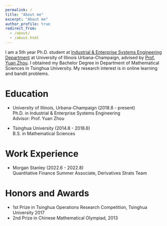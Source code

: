 ```yaml
---
permalink: /
title: "About me"
excerpt: "About me"
author_profile: true
redirect_from: 
  - /about/
  - /about.html
---
```


I am a 5th year Ph.D. student at [Industrial & Enterprise Systems Engineering Department](https://ise.illinois.edu/) at University of Illinois Urbana-Champaign, advised by [Prof. Yuan Zhou](https://scholar.google.com/citations?hl=en&user=j4Fshz0AAAAJ&view_op=list_works&sortby=pubdate). I obtained my Bachelor Degree in Department of Mathematical Sciences in Tsinghua University. My research interest is in online learning and bandit problems.

Education 
=====
* University of Illinois, Urbana-Champaign (2018.8 - present)\
Ph.D. in Industrial & Enterprise Systems Engineering \
Advisor: Prof. Yuan Zhou

* Tsinghua University (2014.8 - 2018.6)\
  B.S. in Mathematical Sciences

Work Experience
======
* Morgan Stanley (2022.6 - 2022.8)\
  Quantitative Finance Summer Associate, Derivatives Strats Team


Honors and Awards
=======
* 1st Prize in Tsinghua Operations Research Competition, Tsinghua University 2017
* 2nd Prize in Chinese Mathematical Olympiad, 2013